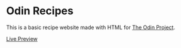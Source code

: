 # Odin Recipes

This is a basic recipe website made with HTML for [The Odin Project](https://www.theodinproject.com).

[Live Preview](https://chitudorin.github.io/odin-recipes/)